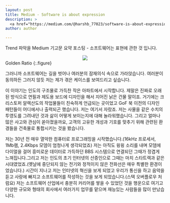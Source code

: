 ```yaml
---
layout: post
title: Medium - Software is about expression
description: >
  <a href="https://medium.com/@harshb_77023/software-is-about-expression-27f4831f2221">원문 - Harsh</a>
author: author

---
```

Trend 파악을 Medium 기고문 요약 포스팅 - 소프트웨어는 표현에 관한 것 입니다.

<center>
<img src="https://miro.medium.com/max/568/1*GDAGVgdc7QKLB-4zCXB_KA.jpeg"/>
</center>
Golden Ratio
{:.figure}

그러니까 소프트웨어는 길을 벗어나 여러분의 잠재의식 속으로 가라앉습니다. 여러분이 동의하든 그러지 않듯 저는 제가 겪은 케이스를 보여드리고 싶습니다.

이 이야기는 인도의 구조물로 가득찬 작은 아파트에서 시작합니다. 제말은 진짜로 오래된 방식으로 연필과 제도용 보드에 디자인을 해서 지어진 낡은 건물 말이죠. 거기에는 크리스토퍼 알렉산도의 작업물들이 친숙하게 언급되는 곳이었고 GoF 북 이전의 디자인 패턴들이 어디에서나 출력되곤 했습니다. 저는 여기서 자랐죠. 저는 사물을 같은 수치의 투영도를 그려내던 것과 삶이 어떻게 보이는지에 대해 놀라워했습니다. 그리고 얼마나 많은 사고와 관심이 쏟아졌을까요, 고객의 고유한 개성과 기호를 맞추기 위해 관련된 환경들을 건축물로 통합시키는 것을 봤습니다.

저는 30년 전 매우 열악한 컴퓨터로 프로그래밍을 시작했습니다.(16kHz 프로세서, 1Mb램, 2.4Kbps 모뎀이 엄청나게 생각되었죠) 저는 아직도 윙윙 소리를 내며 모뎀에 다이얼을 걸어 흥미로운 데이터로 가득하던 BBS 시스템으로 연결되던 그때가 정겹게 느껴집니다.그리고 저는 인도의 초기 인터넷의 산증인으로 그때는 마치 스타트렉과 같은 시대였었죠.(옛날에 중단되지 않는 전기와 정적이지 않은 전화선은 매우 특별한 환경이었습니다.) 시간이 지나고 저는 인터넷의 혁신을 보게 되었고 우리가 통신을 하고 음악을 듣고 사랑에 빠지고 소프트웨어를 작성하는 것을 보게 되었습니다.(스택 오버플로우 처럼요) 저는 소프트웨어 산업에서 충분히 커리어를 쌓을 수 있었던 것을 행운으로 여기고 다양한 규모와 형태의 회사에서 여러가지 업무를 맡으며 재능있는 사람들을 많이 만났습니다.
